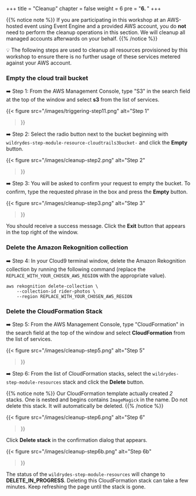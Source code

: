 +++
title = "Cleanup"
chapter = false
weight = 6
pre = "<b>6. </b>"
+++

{{% notice note %}}
If you are participating in this workshop at an AWS-hosted event using Event Engine and a provided AWS account, you do **not** need to perform the cleanup operations in this section. We will cleanup all managed accounts afterwards on your behalf.
{{% /notice %}}

:bulb: The following steps are used to cleanup all resources provisioned by this workshop to ensure there is no further usage of these services metered against your AWS account.

### Empty the cloud trail bucket ###

➡️ Step 1: From the AWS Management Console, type "S3" in the search field at the top of the window and select **s3** from the list of services.

{{< figure
	src="/images/triggering-step11.png"
	alt="Step 1"
>}}

➡️ Step 2: Select the radio button next to the bucket beginning with `wildrydes-step-module-resource-cloudtrails3bucket-` and click the **Empty** button.

{{< figure
	src="/images/cleanup-step2.png"
	alt="Step 2"
>}}

➡️ Step 3: You will be asked to confirm your request to empty the bucket. To confirm, type the requested phrase in the box and press the **Empty** button.

{{< figure
	src="/images/cleanup-step3.png"
	alt="Step 3"
>}}

You should receive a success message. Click the **Exit** button that appears in the top right of the window.

### Delete the Amazon Rekognition collection ###

➡️ Step 4: In your Cloud9 terminal window, delete the Amazon Rekognition collection by running the following command (replace the `REPLACE_WITH_YOUR_CHOSEN_AWS_REGION` with the appropriate value).

	aws rekognition delete-collection \
		--collection-id rider-photos \
		--region REPLACE_WITH_YOUR_CHOSEN_AWS_REGION

### Delete the CloudFormation Stack

➡️ Step 5: From the AWS Management Console, type "CloudFormation" in the search field at the top of the window and select **CloudFormation** from the list of services.

{{< figure
	src="/images/cleanup-step5.png"
	alt="Step 5"
>}}

➡️ Step 6: From the list of CloudFormation stacks, select the `wildrydes-step-module-resources` stack and click the **Delete** button.

{{% notice note %}}
Our CloudFormation template actually created *2* stacks. One is nested and begins contains `ImageMagick` in the name. Do not delete this stack. It will automatically be deleted.
{{% /notice %}}


{{< figure
	src="/images/cleanup-step6.png"
	alt="Step 6"
>}}

Click **Delete stack** in the confirmation dialog that appears.

{{< figure
	src="/images/cleanup-step6b.png"
	alt="Step 6b"
>}}

The status of the `wildrydes-step-module-resources` will change to **DELETE_IN_PROGRESS**. Deleting this CloudFormation stack can take a few minutes. Keep refreshing the page until the stack is gone.
